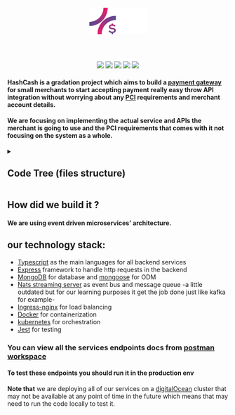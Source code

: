<p align="center">
  <img align="center" width="130" hight="130" src="/Images/Logo/Asset logo 2 2.svg" />
<p/>

</br></br>

<!-- shields -->

<p align="center">
  <img src="https://img.shields.io/badge/Maintained%3F-Yes-purple?style=for-the-badge">
  <img src="https://img.shields.io/github/issues/mohamed-mahmoud377/Payment-Gateway--Graduation-project?color=deeppink&style=for-the-badge">
  <img src="https://img.shields.io/github/stars/mohamed-mahmoud377/Payment-Gateway--Graduation-project?style=for-the-badge&color=purple">
  <img src="https://img.shields.io/github/forks/mohamed-mahmoud377/Payment-Gateway--Graduation-project?color=blueviolet&style=for-the-badge">
  <img src="https://badges.pufler.dev/visits/mohamed-mahmoud377/Payment-Gateway--Graduation-project?style=for-the-badge&color=9D3480"/>
</p>

<!-- shields -->

#### HashCash is a gradation project which aims to build a [payment gateway](https://en.wikipedia.org/wiki/Payment_gateway) for small merchants to start accepting payment really easy throw API integration without worrying about any [PCI](https://www.pcisecuritystandards.org/) requirements and merchant account details.
#### We are focusing on implementing the actual service and APIs the merchant is going to use and the PCI requirements that comes with it not focusing on the system as a whole.

<!-- Code Tree (files structure) -->

<details>
   <summary><h2> Code Tree (files structure) </h2></summary>


```bash

Payment-Gateway--Graduation-project
├── apikey-manager
│   ├── docker
│   │   ├── Dockerfile-dev
│   │   └── Dockerfile-prod
│   ├── package.json
│   ├── package-lock.json
│   ├── src
│   │   ├── app.ts
│   │   ├── events
│   │   │   └── listeners
│   │   │       ├── emailVerifiedListener.ts
│   │   │       └── merchantActivationListener.ts
│   │   ├── index.ts
│   │   ├── models
│   │   │   └── keys.ts
│   │   ├── nats
│   │   │   └── nats-wrapper.ts
│   │   ├── routes
│   │   │   ├── changeMode.ts
│   │   │   ├── getKey.ts
│   │   │   └── getMode.ts
│   │   ├── types
│   │   │   └── queueGroupName.ts
│   │   └── utils
│   │       └── generateKey.ts
│   └── tsconfig.json
├── auth
│   ├── config
│   │   ├── dev.ts
│   │   ├── keys.ts
│   │   └── prod.ts
│   ├── docker
│   │   ├── Dockerfile-dev
│   │   └── Dockerfile-prod
│   ├── package.json
│   ├── package-lock.json
│   ├── src
│   │   ├── app.ts
│   │   ├── events
│   │   │   ├── listeners
│   │   │   │   └── merchantActivationListener.ts
│   │   │   └── publishers
│   │   │       ├── emailVerifiedPublisher.ts
│   │   │       ├── userCreatedPublisher.ts
│   │   │       ├── userForgotPasswordPublisher.ts
│   │   │       └── userLoggingInPublisher.ts
│   │   ├── helpers
│   │   │   └── runInDevelopment.ts
│   │   ├── index.ts
│   │   ├── middlewares
│   │   │   ├── rquireAuthforcurrent.ts
│   │   │   └── twoWayAuth.ts
│   │   ├── models
│   │   │   ├── loginSession.ts
│   │   │   └── user.ts
│   │   ├── nats
│   │   │   ├── __mocks__
│   │   │   │   └── nats-wrapper.ts
│   │   │   └── nats-wrapper.ts
│   │   ├── routes
│   │   │   ├── checkPassword.ts
│   │   │   ├── clearSessions.ts
│   │   │   ├── currentUser.ts
│   │   │   ├── deactivateMerchant.ts
│   │   │   ├── enableTwoFactorAuth.ts
│   │   │   ├── forgotPassword.ts
│   │   │   ├── getUsers.ts
│   │   │   ├── getUser.ts
│   │   │   ├── login.ts
│   │   │   ├── me.ts
│   │   │   ├── otpRegister.ts
│   │   │   ├── otpResend.ts
│   │   │   ├── refreshAccess.ts
│   │   │   ├── resetPassword.ts
│   │   │   ├── signout.ts
│   │   │   ├── signup.ts
│   │   │   ├── __test__
│   │   │   │   ├── checkPassword.test.ts
│   │   │   │   ├── login.test.ts
│   │   │   │   ├── otpRegister.test.ts.old
│   │   │   │   └── signup.test.ts
│   │   │   └── verifyEmail.ts
│   │   ├── test
│   │   │   └── setup.ts
│   │   ├── types
│   │   │   ├── queueGroupName.ts
│   │   │   └── roles.ts
│   │   └── utils
│   │       ├── generateFackUsers.ts
│   │       ├── jwtGenerator.ts
│   │       ├── otpGenerator.ts
│   │       ├── passwordManger.ts
│   │       └── userAgentParser.ts
│   └── tsconfig.json
├── client
│   ├── angular.json
│   ├── Dockerfile
│   ├── karma.conf.js
│   ├── nginx.conf
│   ├── package.json
│   ├── package-lock.json
│   ├── README.md
│   ├── src
│   │   ├── app
│   │   │   ├── app.component.css
│   │   │   ├── app.component.html
│   │   │   ├── app.component.spec.ts
│   │   │   ├── app.component.ts
│   │   │   ├── app.module.ts
│   │   │   ├── app-routing.module.ts
│   │   │   ├── checkout
│   │   │   │   ├── checkout.component.css
│   │   │   │   ├── checkout.component.html
│   │   │   │   ├── checkout.component.spec.ts
│   │   │   │   └── checkout.component.ts
│   │   │   ├── forget-password
│   │   │   │   ├── forget-password.component.css
│   │   │   │   ├── forget-password.component.html
│   │   │   │   ├── forget-password.component.spec.ts
│   │   │   │   └── forget-password.component.ts
│   │   │   ├── guards
│   │   │   │   ├── auth.guard.ts
│   │   │   │   ├── login.guard.ts
│   │   │   │   └── verify-email.guard.ts
│   │   │   ├── home
│   │   │   │   ├── Components
│   │   │   │   │   └── navbar
│   │   │   │   │       ├── navbar.component.css
│   │   │   │   │       ├── navbar.component.html
│   │   │   │   │       ├── navbar.component.spec.ts
│   │   │   │   │       └── navbar.component.ts
│   │   │   │   ├── home.component.css
│   │   │   │   ├── home.component.html
│   │   │   │   ├── home.component.spec.ts
│   │   │   │   └── home.component.ts
│   │   │   ├── login
│   │   │   │   ├── login.component.css
│   │   │   │   ├── login.component.html
│   │   │   │   ├── login.component.spec.ts
│   │   │   │   └── login.component.ts
│   │   │   ├── Models
│   │   │   │   ├── errors.ts
│   │   │   │   └── types.ts
│   │   │   ├── primeng
│   │   │   │   └── primeng.module.ts
│   │   │   ├── profile
│   │   │   │   ├── profile.component.css
│   │   │   │   ├── profile.component.html
│   │   │   │   ├── profile.component.spec.ts
│   │   │   │   └── profile.component.ts
│   │   │   ├── reset-password
│   │   │   │   ├── reset-password.component.css
│   │   │   │   ├── reset-password.component.html
│   │   │   │   ├── reset-password.component.spec.ts
│   │   │   │   └── reset-password.component.ts
│   │   │   ├── Services
│   │   │   │   ├── auth.service.spec.ts
│   │   │   │   ├── auth.service.ts
│   │   │   │   ├── refresh-token.service.ts
│   │   │   │   ├── shared
│   │   │   │   │   └── handle-errors.service.ts
│   │   │   │   └── user.service.ts
│   │   │   ├── shared
│   │   │   │   ├── interceptors
│   │   │   │   │   └── header.interceptor.ts
│   │   │   │   └── loading
│   │   │   │       ├── component
│   │   │   │       │   └── comp-loading
│   │   │   │       │       ├── comp-loading.component.css
│   │   │   │       │       ├── comp-loading.component.html
│   │   │   │       │       └── comp-loading.component.ts
│   │   │   │       └── html
│   │   │   │           ├── loading.component.css
│   │   │   │           ├── loading.component.html
│   │   │   │           └── loading.component.ts
│   │   │   ├── signup
│   │   │   │   ├── signup.component.css
│   │   │   │   ├── signup.component.html
│   │   │   │   ├── signup.component.spec.ts
│   │   │   │   └── signup.component.ts
│   │   │   └── verify-email
│   │   │       ├── verify-email.component.css
│   │   │       ├── verify-email.component.html
│   │   │       ├── verify-email.component.spec.ts
│   │   │       └── verify-email.component.ts
│   │   ├── assets
│   │   │   └── images
│   │   │       ├── haeder.png
│   │   │       ├── logo.png
│   │   │       ├── otp.jpg
│   │   │       └── otp.png
│   │   ├── environments
│   │   │   ├── environment.prod.ts
│   │   │   └── environment.ts
│   │   ├── favicon.ico
│   │   ├── index.html
│   │   ├── main.ts
│   │   ├── polyfills.ts
│   │   ├── proxy.conf.json
│   │   ├── styles.css
│   │   └── test.ts
│   ├── tsconfig.app.json
│   ├── tsconfig.json
│   └── tsconfig.spec.json
├── common
│   ├── package.json
│   ├── package-lock.json
│   ├── src
│   │   ├── errors
│   │   │   ├── badRequestError.ts
│   │   │   ├── customError.ts
│   │   │   ├── forbiddenError.ts
│   │   │   ├── InternalServerError.ts
│   │   │   ├── notAuthorizedError.ts
│   │   │   ├── notFoundError.ts
│   │   │   ├── requestValidationError.ts
│   │   │   └── types
│   │   │       └── errorCodes.ts
│   │   ├── events
│   │   │   ├── eventTypes
│   │   │   │   ├── emailVerifiedEvent.ts
│   │   │   │   ├── forgotPasswordEvent.ts
│   │   │   │   ├── merchantActivationEvent.ts
│   │   │   │   ├── userCreatedEvent.ts
│   │   │   │   └── userLoggingInEvent.ts
│   │   │   ├── listeners
│   │   │   │   └── listener.ts
│   │   │   ├── publishers
│   │   │   │   └── publisher.ts
│   │   │   └── Subjects.ts
│   │   ├── index.ts
│   │   ├── middlewares
│   │   │   ├── errorHandler.ts
│   │   │   ├── requireAuth.ts
│   │   │   ├── restrictTo.ts
│   │   │   └── validateRequest.ts
│   │   ├── models
│   │   │   └── events.ts
│   │   ├── types
│   │   │   ├── modes.ts
│   │   │   └── roles.ts
│   │   └── utils
│   │       ├── APIFilter.ts
│   │       ├── decrypt.ts
│   │       ├── encrypt.ts
│   │       ├── jwtGenerator.ts
│   │       ├── passwordManger.ts
│   │       ├── security.ts
│   │       └── sendSuccess.ts
│   └── tsconfig.json
├── emailing
│   ├── docker
│   │   ├── Dockerfile-dev
│   │   └── Dockerfile-prod
│   ├── package.json
│   ├── package-lock.json
│   ├── src
│   │   ├── emails
│   │   │   └── emails.ts
│   │   ├── events
│   │   │   └── listeners
│   │   │       ├── merchantActivationListener.ts
│   │   │       ├── merchantCreatedListener.ts
│   │   │       ├── merchantForgotPasswordListener.ts
│   │   │       └── userLoggingInListener.ts
│   │   ├── index.ts
│   │   ├── nats
│   │   │   └── nats-wrapper.ts
│   │   ├── types
│   │   │   └── queueGroupName.ts
│   │   └── views
│   │       └── emails
│   │           ├── applicationApproved.pug
│   │           ├── applicationDeclined.pug
│   │           ├── baseEmail.pug
│   │           ├── otp-login.pug
│   │           ├── otp-signup.pug
│   │           ├── passwordReset.pug
│   │           ├── _style.pug
│   │           └── welcome.pug
│   └── tsconfig.json
├── Images
│   └── Logo
│       ├── Asset 22.svg
│       ├── Asset 23.svg
│       ├── Asset logo 1 2.svg
│       ├── Asset logo 2 2.svg
│       └── icon 10.svg
├── infra
│   ├── k8s
│   │   ├── apikey-manager-depl.yaml
│   │   ├── apikey-manager-mongo-depl.yaml
│   │   ├── authentication-depl.yaml
│   │   ├── authentication-mongo-depl.yaml
│   │   ├── client-deply.yaml
│   │   ├── emailing-depl.yaml
│   │   ├── kms-depl.yaml
│   │   ├── kms-mongo-depl.yaml
│   │   ├── manage-business-depl.yaml
│   │   ├── manage-businessmongo-depl.yaml
│   │   ├── nats-depl.yaml
│   │   ├── tokenization-depl.yaml
│   │   └── tokenization-mongo-depl.yaml
│   ├── k8s-accounts
│   │   └── admin.yaml
│   ├── k8s-dev
│   │   ├── ingress-srv.yaml
│   │   ├── mongo-authentication-nodePort.yaml
│   │   └── mongo-kms-nodeport.yaml
│   └── k8s-prod
│       └── ingress-srv.yaml
├── kms
│   ├── docker
│   │   ├── Dockerfile-dev
│   │   └── Dockerfile-prod
│   ├── package.json
│   ├── package-lock.json
│   ├── src
│   │   ├── app.ts
│   │   ├── events
│   │   │   └── publishers
│   │   │       └── userLoggingInPublisher.ts
│   │   ├── helpers
│   │   │   └── runInDevelopment.ts
│   │   ├── index.ts
│   │   ├── middlewares
│   │   │   └── protect.ts
│   │   ├── models
│   │   │   ├── admin.ts
│   │   │   ├── events.ts.old
│   │   │   ├── key.ts
│   │   │   ├── loginSession.ts
│   │   │   └── tokens.ts
│   │   ├── nats
│   │   │   ├── __mocks__
│   │   │   │   └── nats-wrapper.ts
│   │   │   └── nats-wrapper.ts
│   │   ├── routes
│   │   │   ├── dataEncryptKey.ts
│   │   │   ├── decryptDataEncryptKey.ts
│   │   │   ├── deleteKey.ts
│   │   │   ├── deleteToken.ts
│   │   │   ├── generateMaster.ts
│   │   │   ├── getKeys.ts
│   │   │   ├── getKey.ts
│   │   │   ├── getServiceAccessToken.ts
│   │   │   ├── getTokens.ts
│   │   │   ├── login.ts
│   │   │   └── otpRegister.ts
│   │   └── utils
│   │       ├── decrypt.ts
│   │       ├── encrypt.ts
│   │       ├── generateKey.ts
│   │       ├── jwtGenerator.ts
│   │       ├── otpGenerator.ts
│   │       └── userAgentParser.ts
│   └── tsconfig.json
├── LICENSE
├── manage-business
│   ├── docker
│   │   ├── Dockerfile-dev
│   │   └── Dockerfile-prod
│   ├── package.json
│   ├── package-lock.json
│   ├── src
│   │   ├── app.ts
│   │   ├── events
│   │   │   ├── listeners
│   │   │   │   ├── emailVerifiedListener.ts
│   │   │   │   └── queueGroupName.ts
│   │   │   └── publishers
│   │   │       └── merchantActivatedPublisher.ts
│   │   ├── index.ts
│   │   ├── models
│   │   │   ├── bankAccount.ts
│   │   │   ├── businessActivationRequest.ts
│   │   │   ├── businessApplication.ts
│   │   │   ├── businessInfo.ts
│   │   │   └── businessOwner.ts
│   │   ├── nats
│   │   │   └── nats-wrapper.ts
│   │   ├── routes
│   │   │   ├── AllActivationsRequests.ts
│   │   │   ├── approveActivationRequest.ts
│   │   │   ├── declineActivationRequest.ts
│   │   │   ├── getAcitvationRequest.ts
│   │   │   ├── MyActivationRequest.ts
│   │   │   └── submitActivationRequest.ts
│   │   ├── types
│   │   │   └── RequestStatus.ts
│   │   └── utils
│   │       └── validator.ts
│   └── tsconfig.json
├── push.ps1
├── push.sh
├── README.md
├── skaffold.yaml
└── tokenization
    ├── docker
    │   ├── Dockerfile-dev
    │   └── Dockerfile-prod
    ├── package.json
    ├── package-lock.json
    ├── src
    │   ├── app.ts
    │   ├── helpers
    │   │   └── runInDevelopment.ts
    │   ├── index.ts
    │   ├── middlewares
    │   │   └── protect.ts
    │   ├── models
    │   │   ├── accessToken.ts
    │   │   └── token.ts
    │   ├── nats
    │   │   ├── __mocks__
    │   │   │   └── nats-wrapper.ts
    │   │   └── nats-wrapper.ts
    │   ├── routes
    │   │   ├── deTokenize.ts
    │   │   ├── getServiceAccessToken.ts
    │   │   └── tokenize.ts
    │   └── utils
    │       └── generateToken.ts
    └── tsconfig.json

116 directories, 308 files

```

</details>

<!-- Code Tree (files structure) -->

## How did we build it ?
#### We are using event driven microservices' architecture. 
## our technology stack:
- [Typescript](https://www.typescriptlang.org/) as the main languages for all backend services
- [Express](https://expressjs.com/) framework to handle http requests in the backend
- [MongoDB](https://www.mongodb.com/) for database and [mongoose](https://mongoosejs.com/docs/guide.html) for ODM
- [Nats streaming server](https://github.com/nats-io/nats-streaming-server) as event bus and message queue -a little outdated but for our learning purposes it get the job done just like kafka for example-
- [Ingress-nginx](https://kubernetes.github.io/ingress-nginx/) for load balancing 
- [Docker](https://www.docker.com/) for containerization
- [kubernetes](https://kubernetes.io/) for orchestration
- [Jest](https://jestjs.io/) for testing 
### You can view all the services endpoints  docs from [postman workspace](https://www.postman.com/planetary-water-344318/workspace/payment-gateway-gp)
#### To test these endpoints you should run it in the production env 
**Note that** we are deploying all of our services on a [digitalOcean](https://www.digitalocean.com/) cluster that may not be available at any point of time in the future
which means that may need to run the code locally to test it.

